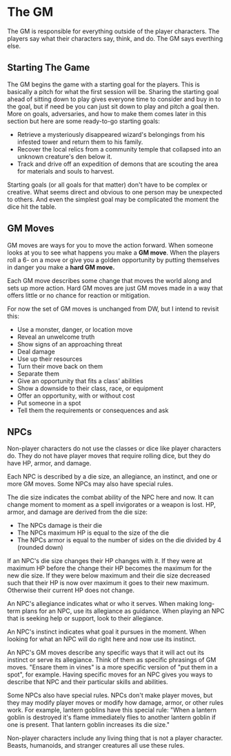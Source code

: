 # The GM

The GM is responsible for everything outside of the player characters. The
players say what their characters say, think, and do. The GM says everthing
else.

## Starting The Game

The GM begins the game with a starting goal for the players. This is basically
a pitch for what the first session will be. Sharing the starting goal ahead of
sitting down to play gives everyone time to consider and buy in to the goal,
but if need be you can just sit down to play and pitch a goal then. More on
goals, adversaries, and how to make them comes later in this section but here
are some ready-to-go starting goals:

* Retrieve a mysteriously disappeared wizard's belongings from his infested
  tower and return them to his family.
* Recover the local relics from a community temple that collapsed into an
  unknown creature's den below it.
* Track and drive off an expedition of demons that are scouting the area for
  materials and souls to harvest.

Starting goals (or all goals for that matter) don't have to be complex or
creative. What seems direct and obvious to one person may be unexpected to
others. And even the simplest goal may be complicated the moment the dice hit
the table.

## GM Moves

GM moves are ways for you to move the action forward. When someone looks at you
to see what happens you make a **GM move**. When the players roll a 6- on a
move or give you a golden opportunity by putting themselves in danger you make
a **hard GM move.**

Each GM move describes some change that moves the world along and sets up more
action. Hard GM moves are just GM moves made in a way that offers little or no
chance for reaction or mitigation.

For now the set of GM moves is unchanged from DW, but I intend to revisit this:

* Use a monster, danger, or location move
* Reveal an unwelcome truth
* Show signs of an approaching threat
* Deal damage
* Use up their resources
* Turn their move back on them
* Separate them
* Give an opportunity that fits a class’ abilities
* Show a downside to their class, race, or equipment
* Offer an opportunity, with or without cost
* Put someone in a spot
* Tell them the requirements or consequences and ask

## NPCs

Non-player characters do not use the classes or dice like player characters do.
They do not have player moves that require rolling dice, but they do have HP,
armor, and damage.

Each NPC is described by a die size, an allegiance, an instinct, and one or
more GM moves. Some NPCs may also have special rules.

The die size indicates the combat ability of the NPC here and now. It can
change moment to moment as a spell invigorates or a weapon is lost. HP, armor,
and damage are derived from the die size:

* The NPCs damage is their die
* The NPCs maximum HP is equal to the size of the die
* The NPCs armor is equal to the number of sides on the die divided by 4
  (rounded down)

If an NPC's die size changes their HP changes with it. If they were at maximum
HP before the change their HP becomes the maximum for the new die size. If they
were below maximum and their die size decreased such that their HP is now over
maximum it goes to their new maximum. Otherwise their current HP does not
change.

An NPC's allegiance indicates what or who it serves. When making long-term
plans for an NPC, use its allegiance as guidance. When playing an NPC that is
seeking help or support, look to their allegiance.

An NPC's instinct indicates what goal it pursues in the moment. When looking
for what an NPC will do right here and now use its instinct.

An NPC's GM moves describe any specific ways that it will act out its instinct
or serve its allegiance. Think of them as specific phrasings of GM moves.
"Ensare them in vines" is a more specific version of "put them in a spot", for
example. Having specific moves for an NPC gives you ways to describe that NPC
and their particular skills and abilities.

Some NPCs also have special rules. NPCs don't make player moves, but they may
modify player moves or modify how damage, armor, or other rules work. For
example, lantern goblins have this special rule: "When a lantern goblin is
destroyed it's flame immediately flies to another lantern goblin if one is
present. That lantern goblin increases its die size."

Non-player characters include any living thing that is not a player character.
Beasts, humanoids, and stranger creatures all use these rules.
